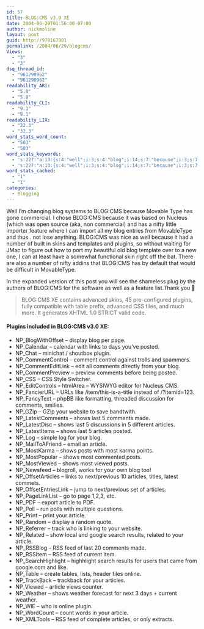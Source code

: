 ```yaml
---
id: 57
title: BLOG:CMS v3.0 XE
date: 2004-06-29T01:56:00-07:00
author: nickmoline
layout: post
guid: http://970167901
permalink: /2004/06/29/blogcms/
Views:
  - "3"
  - "3"
dsq_thread_id:
  - "961290962"
  - "961290962"
readability_ARI:
  - "5.8"
  - "5.8"
readability_CLI:
  - "9.1"
  - "9.1"
readability_LIX:
  - "32.3"
  - "32.3"
word_stats_word_count:
  - "503"
  - "503"
word_stats_keywords:
  - 's:227:"a:13:{s:4:"well";i:3;s:4:"blog";i:14;s:7:"because";i:3;s:7:"plugins";i:3;s:6:"posted";i:3;s:8:"comments";i:5;s:4:"like";i:3;s:5:"shows";i:7;s:8:"articles";i:6;s:7:"article";i:6;s:5:"posts";i:3;s:4:"feed";i:3;s:7:"weather";i:3;}";'
  - 's:227:"a:13:{s:4:"well";i:3;s:4:"blog";i:14;s:7:"because";i:3;s:7:"plugins";i:3;s:6:"posted";i:3;s:8:"comments";i:5;s:4:"like";i:3;s:5:"shows";i:7;s:8:"articles";i:6;s:7:"article";i:6;s:5:"posts";i:3;s:4:"feed";i:3;s:7:"weather";i:3;}";'
word_stats_cached:
  - "1"
  - "1"
categories:
  - Blogging
---
```

Well I&#8217;m changing blog systems to BLOG:CMS because Movable Type has gone commercial. I chose BLOG:CMS because it was based on Nucleus (which was open source (aka, non commercial) and has a nifty little importer feature where I can import all my blog entries from MovableType and thus.. not lose anything. BLOG:CMS was nice as well because it had a number of built in skins and templates and plugins, so without waiting for JMac to figure out how to port my beautiful old blog template over to a new one, I can at least have a somewhat functional skin right off the bat. There are also a number of nifty addins that BLOG:CMS has by default that would be difficult in MovableType.

In the expanded version of this post you will see the shameless plug by the authors of BLOG:CMS for the software as well as a feature list.Thank you 🙂

<!--more-->

> <span class="z">BLOG:CMS XE</span> contains advanced skins, 45 pre-configured plugins, fully compatible with table prefix, advanced CSS files, and much more. It generates XHTML 1.0 STRICT valid code.

#### Plugins included in BLOG:CMS v3.0 XE:

  * <span class="z">NP_BlogWithOffset</span> &#8211; display blog per page.
  * <span class="z">NP_Calendar</span> &#8211; calendar with links to days you&#8217;ve posted.
  * <span class="z">NP_Chat</span> &#8211; minichat / shoutbox plugin.
  * <span class="z">NP_CommentControl</span> &#8211; comment control against trolls and spammers.
  * <span class="z">NP_CommentEditLink</span> &#8211; edit all comments directly from your blog.
  * <span class="z">NP_CommentPreview</span> &#8211; preview comments before being posted.
  * <span class="z">NP_CSS</span> &#8211; CSS Style Switcher.
  * <span class="z">NP_EditControls</span> &#8211; htmlArea &#8211; WYSIWYG editor for Nucleus CMS.
  * <span class="z">NP_FancierURL</span> &#8211; URLs like /item/this-is-a-title instead of /?itemid=123.
  * <span class="z">NP_FancyText</span> &#8211; phpBB like formatting, threaded discussion for comments, smilies.
  * <span class="z">NP_GZip</span> &#8211; GZip your website to save bandtwith.
  * <span class="z">NP_LatestComments</span> &#8211; shows last 5 comments made.
  * <span class="z">NP_LatestDisc</span> &#8211; shows last 5 discussions in 5 different articles.
  * <span class="z">NP_LatestItems</span> &#8211; shows last 5 articles posted.
  * <span class="z">NP_Log</span> &#8211; simple log for your blog.
  * <span class="z">NP_MailToAFriend</span> &#8211; email an article.
  * <span class="z">NP_MostKarma</span> &#8211; shows posts with most karma points.
  * <span class="z">NP_MostPopular</span> &#8211; shows most commented posts.
  * <span class="z">NP_MostViewed</span> &#8211; shows most viewed posts.
  * <span class="z">NP_Newsfeed</span> &#8211; blogroll, works for your own blog too!
  * <span class="z">NP_OffsetArticles</span> &#8211; links to next/previous 10 articles, titles, latest commets.
  * <span class="z">NP_OffsetEntriesLink</span> &#8211; jump to next/previous set of articles.
  * <span class="z">NP_PageLinkList</span> &#8211; go to page 1,2,3, etc.
  * <span class="z">NP_PDF</span> &#8211; export article to PDF.
  * <span class="z">NP_Poll</span> &#8211; run polls with multiple questions.
  * <span class="z">NP_Print</span> &#8211; print your article.
  * <span class="z">NP_Random</span> &#8211; display a random quote.
  * <span class="z">NP_Referrer</span> &#8211; track who is linking to your website.
  * <span class="z">NP_Related</span> &#8211; show local and google search results, related to your article.
  * <span class="z">NP_RSSBlog</span> &#8211; RSS feed of last 20 comments made.
  * <span class="z">NP_RSSItem</span> &#8211; RSS feed of current item.
  * <span class="z">NP_SearchHighlight</span> &#8211; highhlight search results for users that came from google.com and like.
  * <span class="z">NP_Table</span> &#8211; create tables, lists, header files online.
  * <span class="z">NP_TrackBack</span> &#8211; trackback for your articles.
  * <span class="z">NP_Viewed</span> &#8211; article views counter.
  * <span class="z">NP_Weather</span> &#8211; shows weather forecast for next 3 days + current weather.
  * <span class="z">NP_WIE</span> &#8211; who is online plugin.
  * <span class="z">NP_WordCount</span> &#8211; count words in your article.
  * <span class="z">NP_XMLTools</span> &#8211; RSS feed of complete articles, or only extracts.
